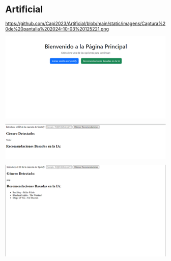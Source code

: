 # Artificial

https://github.com/Capi2023/Artificial/blob/main/static/imagens/Captura%20de%20pantalla%202024-10-03%20125221.png

![](https://github.com/Capi2023/Artificial/blob/main/static/imagens/Captura%20de%20pantalla%202024-10-03%20125221.png)

![](https://github.com/Capi2023/Artificial/blob/main/static/imagens/Captura%20de%20pantalla%202024-10-03%20125233.png)

![](https://github.com/Capi2023/Artificial/blob/main/static/imagens/Captura%20de%20pantalla%202024-10-03%20125249.png)
